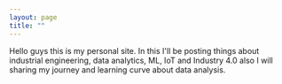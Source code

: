 ```yaml
---
layout: page
title: ""
---
```


Hello guys this is my personal site. In this I'll be posting things about industrial engineering, data analytics, ML, IoT and Industry 4.0 also I will sharing my journey and learning curve about data analysis. 
